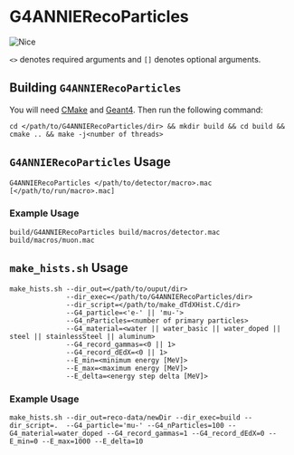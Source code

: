 # G4ANNIERecoParticles

![Nice](https://github.com/Noah-Everett/G4VtxRecoParticles/blob/main/plots/G4ANNIERecoParticles_mu_100_300MeV_EvsT.png)

`<>` denotes required arguments and `[]` denotes optional arguments.

## Building `G4ANNIERecoParticles`
You will need [CMake](https://cmake.org/) and [Geant4](https://geant4.web.cern.ch). Then run the following command:
```
cd </path/to/G4ANNIERecoParticles/dir> && mkdir build && cd build && cmake .. && make -j<number of threads>
```

## `G4ANNIERecoParticles` Usage
```
G4ANNIERecoParticles </path/to/detector/macro>.mac [</path/to/run/macro>.mac]
```
### Example Usage
```
build/G4ANNIERecoParticles build/macros/detector.mac build/macros/muon.mac
```

## `make_hists.sh` Usage
```
make_hists.sh --dir_out=</path/to/ouput/dir>
              --dir_exec=</path/to/G4ANNIERecoParticles/dir> 
              --dir_script=</path/to/make_dTdXHist.C/dir> 
              --G4_particle=<'e-' || 'mu-'> 
              --G4_nParticles=<number of primary particles> 
              --G4_material=<water || water_basic || water_doped || steel || stainlessSteel || aluminum> 
              --G4_record_gammas=<0 || 1> 
              --G4_record_dEdX=<0 || 1> 
              --E_min=<minimum energy [MeV]> 
              --E_max=<maximum energy [MeV]> 
              --E_delta=<energy step delta [MeV]>
```
### Example Usage
```
make_hists.sh --dir_out=reco-data/newDir --dir_exec=build --dir_script=.  --G4_particle='mu-' --G4_nParticles=100 --G4_material=water_doped --G4_record_gammas=1 --G4_record_dEdX=0 --E_min=0 --E_max=1000 --E_delta=10
```
